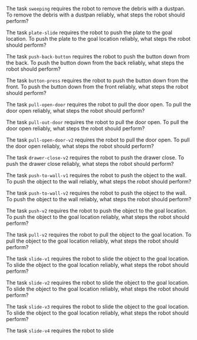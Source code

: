 

The task `sweeping` requires the robot to remove the debris with a dustpan.
To remove the debris with a dustpan reliably, what steps the robot should perform?

The task `plate-slide` requires the robot to push the plate to the goal location.
To push the plate to the goal location reliably, what steps the robot should perform?

The task `push-back-button` requires the robot to push the button down from the back.
To push the button down from the back reliably, what steps the robot should perform?

The task `button-press` requires the robot to push the button down from the front.
To push the button down from the front reliably, what steps the robot should perform?

The task `pull-open-door` requires the robot to pull the door open.
To pull the door open reliably, what steps the robot should perform?

The task `pull-out-door` requires the robot to pull the door open.
To pull the door open reliably, what steps the robot should perform?

The task `pull-open-door-v2` requires the robot to pull the door open.
To pull the door open reliably, what steps the robot should perform?

The task `drawer-close-v2` requires the robot to push the drawer close.
To push the drawer close reliably, what steps the robot should perform?

The task `push-to-wall-v1` requires the robot to push the object to the wall.
To push the object to the wall reliably, what steps the robot should perform?

The task `push-to-wall-v2` requires the robot to push the object to the wall.
To push the object to the wall reliably, what steps the robot should perform?

The task `push-v2` requires the robot to push the object to the goal location.
To push the object to the goal location reliably, what steps the robot should perform?

The task `pull-v2` requires the robot to pull the object to the goal location.
To pull the object to the goal location reliably, what steps the robot should perform?

The task `slide-v1` requires the robot to slide the object to the goal location.
To slide the object to the goal location reliably, what steps the robot should perform?

The task `slide-v2` requires the robot to slide the object to the goal location.
To slide the object to the goal location reliably, what steps the robot should perform?

The task `slide-v3` requires the robot to slide the object to the goal location.
To slide the object to the goal location reliably, what steps the robot should perform?

The task `slide-v4` requires the robot to slide